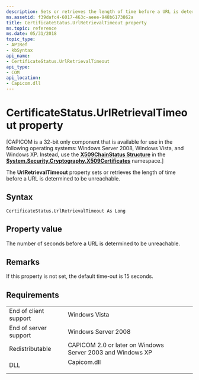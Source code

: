 ```yaml
---
description: Sets or retrieves the length of time before a URL is determined to be unreachable.
ms.assetid: f39dafc4-6017-463c-aeee-948b6173862a
title: CertificateStatus.UrlRetrievalTimeout property
ms.topic: reference
ms.date: 05/31/2018
topic_type:
- APIRef
- kbSyntax
api_name:
- CertificateStatus.UrlRetrievalTimeout
api_type:
- COM
api_location:
- Capicom.dll
---
```


# CertificateStatus.UrlRetrievalTimeout property

\[CAPICOM is a 32-bit only component that is available for use in the following operating systems: Windows Server 2008, Windows Vista, and Windows XP. Instead, use the [**X509ChainStatus Structure**](/dotnet/api/system.security.cryptography.x509certificates.x509chainstatus?view=netcore-3.1) in the [**System.Security.Cryptography.X509Certificates**](/dotnet/api/system.security.cryptography.x509certificates.publickey.-ctor?view=netcore-3.1) namespace.\]

The **UrlRetrievalTimeout** property sets or retrieves the length of time before a URL is determined to be unreachable.

## Syntax


```VB
CertificateStatus.UrlRetrievalTimeout As Long
```



## Property value

The number of seconds before a URL is determined to be unreachable.

## Remarks

If this property is not set, the default time-out is 15 seconds.

## Requirements



|                                  |                                                                                        |
|----------------------------------|----------------------------------------------------------------------------------------|
| End of client support<br/> | Windows Vista<br/>                                                               |
| End of server support<br/> | Windows Server 2008<br/>                                                         |
| Redistributable<br/>       | CAPICOM 2.0 or later on Windows Server 2003 and Windows XP<br/>                  |
| DLL<br/>                   | <dl> <dt>Capicom.dll</dt> </dl> |



 

 
